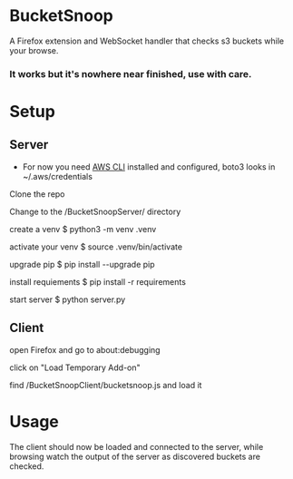 # BucketSnoop
A Firefox extension and WebSocket handler that checks s3 buckets while your browse.

### It works but it's nowhere near finished, use with care.

# Setup
## Server

* For now you need [AWS CLI](https://aws.amazon.com/cli/) installed and configured, boto3 looks in ~/.aws/credentials 

Clone the repo

Change to the /BucketSnoopServer/ directory

create a venv $ python3 -m venv .venv

activate your venv $ source .venv/bin/activate

upgrade pip $ pip install --upgrade pip

install requiements $ pip install -r requirements

start server $ python server.py 

## Client
open Firefox and go to about:debugging

click on "Load Temporary Add-on"

find /BucketSnoopClient/bucketsnoop.js and load it

# Usage

The client should now be loaded and connected to the server, while browsing watch the output of the server as discovered buckets are checked.

